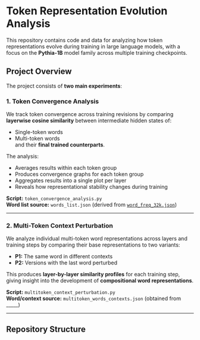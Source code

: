 # Token Representation Evolution Analysis

This repository contains code and data for analyzing how token representations evolve during training in large language models, with a focus on the **Pythia-1B** model family across multiple training checkpoints.

## Project Overview

The project consists of **two main experiments**:

### 1. Token Convergence Analysis
We track token convergence across training revisions by comparing **layerwise cosine similarity** between intermediate hidden states of:
- Single-token words
- Multi-token words  
and their **final trained counterparts**.

The analysis:
- Averages results within each token group
- Produces convergence graphs for each token group
- Aggregates results into a single plot per layer
- Reveals how representational stability changes during training

**Script:** `token_convergence_analysis.py`  
**Word list source:** `words_list.json` (derived from [`word_freq_32k.json`](https://github.com/BilboBlockins/word-frequency-list-json/tree/master))

---

### 2. Multi-Token Context Perturbation
We analyze individual multi-token word representations across layers and training steps by comparing their base representations to two variants:
- **P1:** The same word in different contexts
- **P2:** Versions with the last word perturbed

This produces **layer-by-layer similarity profiles** for each training step, giving insight into the development of **compositional word representations**.

**Script:** `multitoken_context_perturbation.py`  
**Word/context source:** `multitoken_words_contexts.json` (obtained from _____)

---

## Repository Structure

